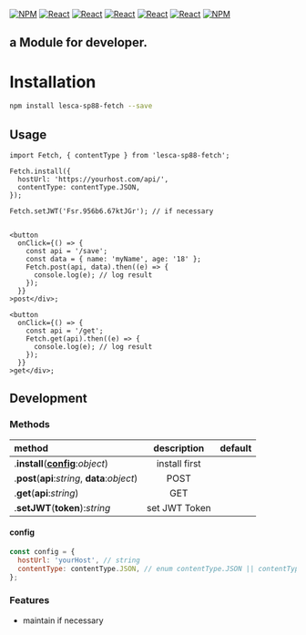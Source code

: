 [![NPM](https://img.shields.io/badge/NPM-ba443f?style=for-the-badge&logo=npm&logoColor=white)](https://www.npmjs.com/)
[![React](https://img.shields.io/badge/Node.js-43853D?style=for-the-badge&logo=node.js&logoColor=white)](https://nodejs.org/en/)
[![React](https://img.shields.io/badge/-ReactJs-61DAFB?style=for-the-badge&logo=react&logoColor=white)](https://zh-hant.reactjs.org/)
[![React](https://img.shields.io/badge/Less-1d365d?style=for-the-badge&logo=less&logoColor=white)](https://lesscss.org/)
[![React](https://img.shields.io/badge/HTML5-E34F26?style=for-the-badge&logo=html5&logoColor=white)](https://www.w3schools.com/html/)
[![React](https://img.shields.io/badge/-CSS3-1572B6?style=for-the-badge&logo=css3&logoColor=white)](https://www.w3schools.com/css/)
[![NPM](https://img.shields.io/badge/DEV-Jameshsu1125-9cf?style=for-the-badge)](https://www.npmjs.com/~jameshsu1125)

## a Module for developer.

# Installation

```sh
npm install lesca-sp88-fetch --save
```

## Usage

```JSX
import Fetch, { contentType } from 'lesca-sp88-fetch';

Fetch.install({
  hostUrl: 'https://yourhost.com/api/',
  contentType: contentType.JSON,
});

Fetch.setJWT('Fsr.956b6.67ktJGr'); // if necessary


<button
  onClick={() => {
    const api = '/save';
    const data = { name: 'myName', age: '18' };
    Fetch.post(api, data).then((e) => {
      console.log(e); // log result
    });
  }}
>post</div>;

<button
  onClick={() => {
    const api = '/get';
    Fetch.get(api).then((e) => {
      console.log(e); // log result
    });
  }}
>get</div>;
```

## Development

### Methods

| method                                         |  description  | default |
| :--------------------------------------------- | :-----------: | ------: |
| .**install**(**[config](#config)**:_object_)   | install first |         |
| .**post**(**api**:_string_, **data**:_object_) |     POST      |         |
| .**get**(**api**:_string_)                     |      GET      |         |
| .**setJWT**(**token**):_string_                | set JWT Token |         |

#### config

```js
const config = {
  hostUrl: 'yourHost', // string
  contentType: contentType.JSON, // enum contentType.JSON || contentType.URL_ENCODED
};
```

### Features

- maintain if necessary

